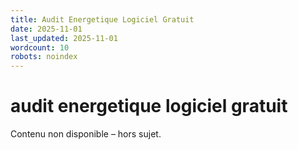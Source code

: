 ```yaml
---
title: Audit Energetique Logiciel Gratuit
date: 2025-11-01
last_updated: 2025-11-01
wordcount: 10
robots: noindex
---
```


# audit energetique logiciel gratuit

Contenu non disponible – hors sujet.